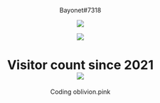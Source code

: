 <p align="center">
    Bayonet#7318
</p>

<p align="center">
  <img src="https://github-readme-stats.vercel.app/api/top-langs/?username=UselessCoderFromIndia&layout=compact&theme=midnight-purple" />
</p>

<p align="center">
  <img src="https://github-readme-stats.vercel.app/api?username=UselessCoderFromIndia&show_icons=true&theme=midnight-purple" />
</p>

<p> 
  <h1 align="center">Visitor count since 2021<br>
  <img src="https://profile-counter.glitch.me/UselessCoderFromIndia/count.svg" />
    </h1>
</p>

<p align="center">
    Coding oblivion.pink
